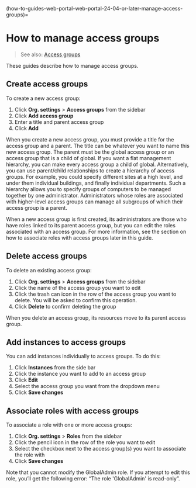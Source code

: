 (how-to-guides-web-portal-web-portal-24-04-or-later-manage-access-groups)=
# How to manage access groups

> See also: [Access groups](/reference/terms/access-groups)

These guides describe how to manage access groups.

## Create access groups

To create a new access group:

1. Click **Org. settings** > **Access groups** from the sidebar
2. Click **Add access group**
3. Enter a title and parent access group
4. Click **Add**

When you create a new access group, you must provide a title for the access group and a parent. The title can be whatever you want to name this new access group. The parent must be the global access group or an access group that is a child of global. If you want a flat management hierarchy, you can make every access group a child of global. Alternatively, you can use parent/child relationships to create a hierarchy of access groups. For example, you could specify different sites at a high level, and under them individual buildings, and finally individual departments. Such a hierarchy allows you to specify groups of computers to be managed together by one administrator. Administrators whose roles are associated with higher-level access groups can manage all subgroups of which their access group is a parent.

When a new access group is first created, its administrators are those who have roles linked to its parent access group, but you can edit the roles associated with an access group. For more information, see the section on how to associate roles with access groups later in this guide.

## Delete access groups

To delete an existing access group:

1. Click **Org. settings** > **Access groups** from the sidebar
2. Click the name of the access group you want to edit
3. Click the trash can icon in the row of the access group you want to delete. You will be asked to confirm this operation.
4. Click **Delete** to confirm deleting the group

When you delete an access group, its resources move to its parent access group.

## Add instances to access groups

You can add instances individually to access groups. To do this:

1. Click **Instances** from the side bar
2. Click the instance you want to add to an access group
3. Click **Edit**
4. Select the access group you want from the dropdown menu
5. Click **Save changes**

## Associate roles with access groups

To associate a role with one or more access groups:

1. Click **Org. settings** > **Roles** from the sidebar
2. Click the pencil icon in the row of the role you want to edit
3. Select the checkbox next to the access group(s) you want to associate the role with
4. Click **Save changes**

Note that you cannot modify the GlobalAdmin role. If you attempt to edit this role, you’ll get the following error: “The role 'GlobalAdmin' is read-only”.

